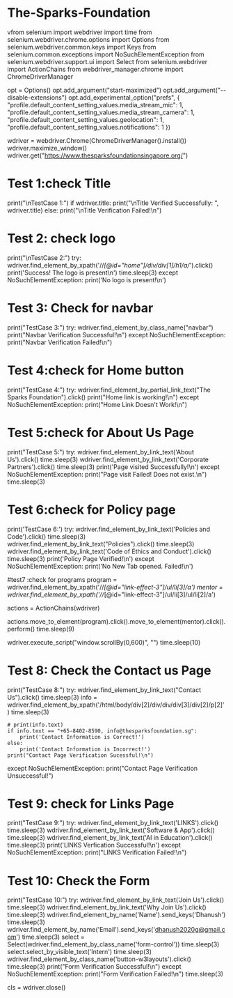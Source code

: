 # The-Sparks-Foundation
vfrom selenium import webdriver
import time
from selenium.webdriver.chrome.options import Options
from selenium.webdriver.common.keys import Keys
from selenium.common.exceptions import NoSuchElementException
from selenium.webdriver.support.ui import Select
from selenium.webdriver import ActionChains
from webdriver_manager.chrome import ChromeDriverManager

opt = Options()
opt.add_argument("start-maximized")
opt.add_argument("--disable-extensions")
opt.add_experimental_option("prefs", { \
"profile.default_content_setting_values.media_stream_mic": 1,
"profile.default_content_setting_values.media_stream_camera": 1,
"profile.default_content_setting_values.geolocation": 1,
"profile.default_content_setting_values.notifications": 1
})

wdriver = webdriver.Chrome(ChromeDriverManager().install())
wdriver.maximize_window()
wdriver.get("https://www.thesparksfoundationsingapore.org/")


# Test 1:check Title
print("\nTestCase 1:")
if wdriver.title:
    print("\nTitle Verified Successfully: ", wdriver.title)
else:
    print("\nTitle Verification Failed!\n")

# Test 2: check logo
print("\nTestCase 2:")
try:
    wdriver.find_element_by_xpath('//*[@id="home"]/div/div[1]/h1/a/*').click()
    print('Success! The logo is present\n')
    time.sleep(3)
except NoSuchElementException:
    print('No logo is present!\n')

# Test 3: Check for navbar 
print("TestCase 3:")
try:
    wdriver.find_element_by_class_name("navbar")
    print("Navbar Verification Successful!\n")
except NoSuchElementException:
    print("Navbar Verification Failed!\n")

# Test 4:check for Home button
print("TestCase 4:")
try:
    wdriver.find_element_by_partial_link_text("The Sparks Foundation").click()
    print("Home link is working!\n")
except NoSuchElementException:
    print("Home Link Doesn't Work!\n")


# Test 5:check for About Us Page
print("TestCase 5:")
try:
    wdriver.find_element_by_link_text('About Us').click()
    time.sleep(3)
    wdriver.find_element_by_link_text('Corporate Partners').click()
    time.sleep(3)
    print('Page visited Successfully!\n')
except NoSuchElementException:
    print("Page visit Failed! Does not exist.\n")
    time.sleep(3)

# Test 6:check for Policy page
print('TestCase 6:')
try:
    wdriver.find_element_by_link_text('Policies and Code').click()
    time.sleep(3)
    wdriver.find_element_by_link_text("Policies").click()
    time.sleep(3)
    wdriver.find_element_by_link_text('Code of Ethics and Conduct').click()
    time.sleep(3)
    print('Policy Page Verified!\n')
except NoSuchElementException:
    print('No New Tab opened. Failed!\n')

#test7 :check for programs
program = wdriver.find_element_by_xpath('//*[@id="link-effect-3"]/ul/li[3]/a')
mentor = wdriver.find_element_by_xpath('//*[@id="link-effect-3"]/ul/li[3]/ul/li[2]/a')

actions = ActionChains(wdriver)

actions.move_to_element(program).click().move_to_element(mentor).click().perform()
time.sleep(9)

wdriver.execute_script("window.scrollBy(0,600)", "")
time.sleep(10)


# Test 8: Check the Contact us Page
print("TestCase 8:")
try:
    wdriver.find_element_by_link_text("Contact Us").click()
    time.sleep(3)
    info = wdriver.find_element_by_xpath('/html/body/div[2]/div/div/div[3]/div[2]/p[2]')
    time.sleep(3)

    # print(info.text)
    if info.text == "+65-8402-8590, info@thesparksfoundation.sg":
        print('Contact Information is Correct!')
    else:
        print('Contact Information is Incorrect!')
    print("Contact Page Verification Sucessful!\n")
except NoSuchElementException:
    print("Contact Page Verification Unsuccessful!")

# Test 9: check for Links Page
print("TestCase 9:")
try:
    wdriver.find_element_by_link_text('LINKS').click()
    time.sleep(3)
    wdriver.find_element_by_link_text('Software & App').click()
    time.sleep(3)
    wdriver.find_element_by_link_text('AI in Education').click()
    time.sleep(3)
    print('LINKS Verfication Successful!\n')
except NoSuchElementException:
    print("LINKS Verification Failed!\n")

# Test 10: Check the Form
print("TestCase 10:")
try:
    wdriver.find_element_by_link_text('Join Us').click()
    time.sleep(3)
    wdriver.find_element_by_link_text('Why Join Us').click()
    time.sleep(3)
    wdriver.find_element_by_name('Name').send_keys('Dhanush')
    time.sleep(3)
    wdriver.find_element_by_name('Email').send_keys('dhanush2020g@gmail.com')
    time.sleep(3)
    select = Select(wdriver.find_element_by_class_name('form-control'))
    time.sleep(3)
    select.select_by_visible_text('Intern')
    time.sleep(3)
    wdriver.find_element_by_class_name('button-w3layouts').click()
    time.sleep(3)
    print("Form Verification Successful!\n")
except NoSuchElementException:
    print("Form Verification Failed!\n")
    time.sleep(3)


cls = wdriver.close()
